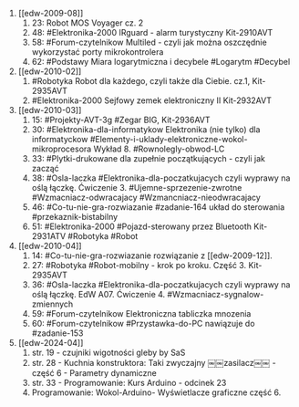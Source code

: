 1. [[edw-2009-08]]
	1. 23: Robot MOS Voyager cz. 2 
	2. 48: #Elektronika-2000 IRguard - alarm turystyczny Kit-2910AVT
	3. 58: #Forum-czytelnikow Multiled - czyli jak można oszczędnie wykorzystać porty mikrokontrolera
	4. 62: #Podstawy Miara logarytmiczna i decybele #Logarytm #Decybel
2. [[edw-2010-02]]
	1. #Robotyka Robot dla każdego, czyli także dla Ciebie. cz.1, Kit-2935AVT 
	2.  #Elektronika-2000 Sejfowy zemek elektroniczny II Kit-2932AVT
3. [[edw-2010-03]]
	1. 15: #Projekty-AVT-3g #Zegar BIG, Kit-2936AVT
	2. 30: #Elektronika-dla-informatykow Elektronika (nie tylko) dla informatyckow #Elementy-i-uklady-elektroniczne-wokol-mikroprocesora Wykład 8. #Rownolegly-obwod-LC
	3. 33: #Plytki-drukowane dla zupełnie początkujących - czyli jak zacząć 
	4. 38: #Osla-laczka #Elektronika-dla-poczatkujacych czyli wyprawy na oślą łączkę. Ćwiczenie 3. #Ujemne-sprzezenie-zwrotne #Wzmacniacz-odwracajacy #Wzmancniacz-nieodwracajacy 
	5. 46: #Co-tu-nie-gra-rozwiazanie #zadanie-164 układ do sterowania #przekaznik-bistabilny
	6. 51: #Elektronika-2000 #Pojazd-sterowany przez Bluetooth Kit-2931ATV #Robotyka #Robot 
4. [[edw-2010-04]]
	1. 14: #Co-tu-nie-gra-rozwiazanie rozwiązanie z [[edw-2009-12]]. 
	2. 27: #Robotyka #Robot-mobilny - krok po kroku. Część 3.  Kit-2935AVT
	3. 36: #Osla-laczka #Elektronika-dla-poczatkujacych  czyli wyprawy na oślą łączkę. EdW A07. Ćwiczenie 4. #Wzmacniacz-sygnalow-zmiennych
	4. 59: #Forum-czytelnikow Elektroniczna tabliczka mnozenia 
	5. 60: #Forum-czytelnikow #Przystawka-do-PC nawiązuje do #zadanie-153
5. [[edw-2024-04]]
	1. str. 19 - czujniki wigotności gleby by SaS
	2. str. 28 - Kuchnia konstruktora: Taki zwyczajny ￼￼zasilacz￼￼ - część 6 - Parametry dynamiczne
	3. str. 33 - Programowanie: Kurs Arduino - odcinek 23
	4. Programowanie: Wokol-Arduino- Wyświetlacze graficzne część 6.